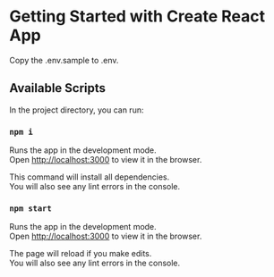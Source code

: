 # Getting Started with Create React App

Copy the .env.sample to .env.

## Available Scripts

In the project directory, you can run:

### `npm i`

Runs the app in the development mode.\
Open [http://localhost:3000](http://localhost:3000) to view it in the browser.

This command will install all dependencies.\
You will also see any lint errors in the console.

### `npm start`

Runs the app in the development mode.\
Open [http://localhost:3000](http://localhost:3000) to view it in the browser.

The page will reload if you make edits.\
You will also see any lint errors in the console.

